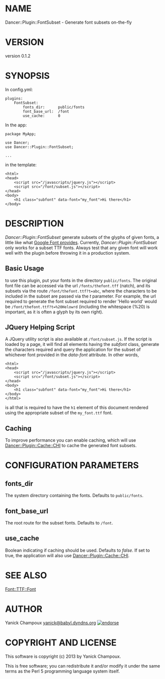 # NAME

Dancer::Plugin::FontSubset - Generate font subsets on-the-fly

# VERSION

version 0.1.2

# SYNOPSIS

In config.yml:

    plugins:
        FontSubset:
            fonts_dir:      public/fonts
            font_base_url:  /font
            use_cache:      0

In the app:

    package MyApp;

    use Dancer;
    use Dancer::Plugin::FontSubset;

    ...

in the template:

    <html>
    <head>
        <script src="/javascripts/jquery.js"></script>
        <script src="/font/subset.js"></script>
    </head>
    <body>
        <h1 class="subfont" data-font="my_font">Hi there</h1>
    </body>

# DESCRIPTION

_Dancer::Plugin::FontSubset_ generate subsets of the glyphs of given fonts,
a little like what [Google Font provides](https://developers.google.com/fonts/docs/getting\_started\#Optimizing\_Requests).
Currently, _Dancer::Plugin::FontSubset_ only works for a subset TTF fonts. Always test that any
given font will work well with the plugin before throwing it in a production
system.

## Basic Usage

to use this plugin, put your fonts in the directory `public/fonts`. The
original font file can be accessed via the url `/fonts/thefont.tff` (natch),
and its subsets via the route `/font/thefont.ttf?t=abc`, where the characters 
to be included in the subset are passed via the _t_ parameter. For example,
the url required to generate the font subset required to render 'Hello world'
would be `/font/thefont.ttf?t=%20Helowrd` (including the whitespace (%20) is 
important, as it is often a glyph by its own right).

## JQuery Helping Script

A JQuery utility script is also available at `/font/subset.js`. If the script
is loaded by a page, it will find all elements having the _subfont_ class,
generate the characters required and query the application for the subset of
whichever font provided in the _data-font_ attribute. In other words, 

    <html>
    <head>
        <script src="/javascripts/jquery.js"></script>
        <script src="/font/subset.js"></script>
    </head>
    <body>
        <h1 class="subfont" data-font="my_font">Hi there</h1>
    </body>
    </html>

is all that is required to have the `h1` element of this document 
rendered using the appropriate subset of the `my_font.ttf` font.

## Caching

To improve performance you can enable caching, which will use 
[Dancer::Plugin::Cache::CHI](http://search.cpan.org/perldoc?Dancer::Plugin::Cache::CHI) to cache the generated font subsets.

# CONFIGURATION PARAMETERS

## fonts\_dir

The system directory containing the fonts. Defaults to `public/fonts`.

## font\_base\_url

The root route for the subset fonts. Defaults to `/font`.

## use\_cache

Boolean indicating if caching should be used. Defaults to _false_. If set to
true, the application will also use [Dancer::Plugin::Cache::CHI](http://search.cpan.org/perldoc?Dancer::Plugin::Cache::CHI).

# SEE ALSO

[Font::TTF::Font](http://search.cpan.org/perldoc?Font::TTF::Font)

# AUTHOR

Yanick Champoux <yanick@babyl.dyndns.org> [![endorse](http://api.coderwall.com/yanick/endorsecount.png)](http://coderwall.com/yanick)

# COPYRIGHT AND LICENSE

This software is copyright (c) 2013 by Yanick Champoux.

This is free software; you can redistribute it and/or modify it under
the same terms as the Perl 5 programming language system itself.
